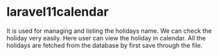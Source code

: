 # laravel11calendar
It is used for managing and listing the holidays name. We can check the holiday very easily. Here user can view the holiday in calendar. All the holidays are fetched from the database by first save through the file. 
